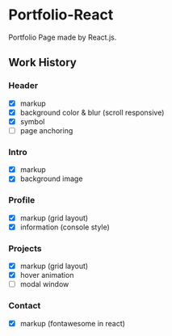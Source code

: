 # Portfolio-React

Portfolio Page made by React.js.

## Work History

### Header

- [x] markup
- [x] background color & blur (scroll responsive)
- [x] symbol
- [ ] page anchoring

### Intro

- [x] markup
- [x] background image

### Profile

- [x] markup (grid layout)
- [x] information (console style)

### Projects

- [x] markup (grid layout)
- [x] hover animation
- [ ] modal window

### Contact

- [x] markup (fontawesome in react)
